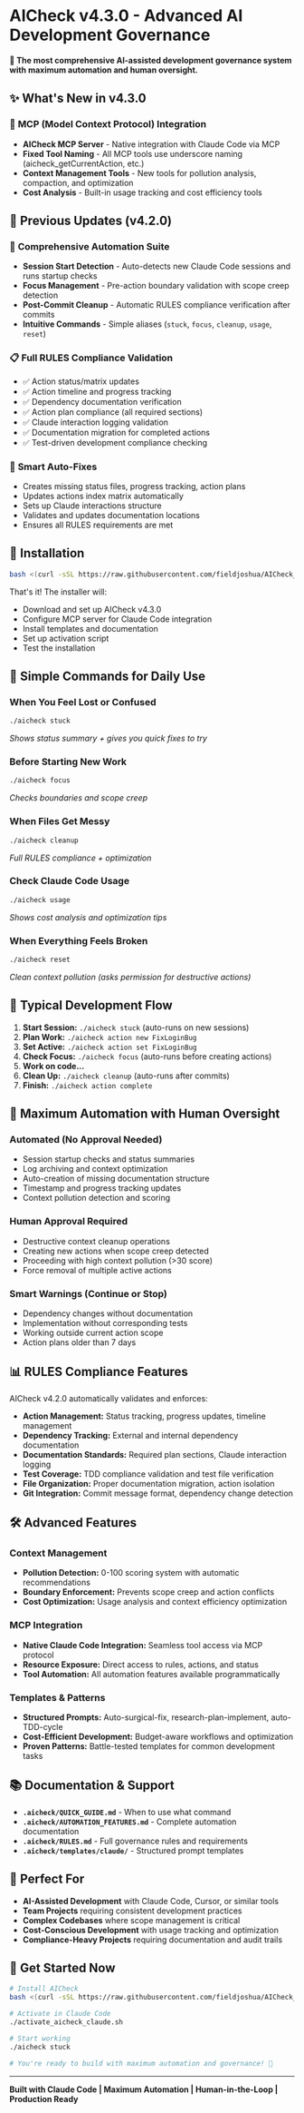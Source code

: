 # AICheck v4.3.0 - Advanced AI Development Governance

**🚀 The most comprehensive AI-assisted development governance system with maximum automation and human oversight.**

## ✨ What's New in v4.3.0

### 🔌 **MCP (Model Context Protocol) Integration**
- **AICheck MCP Server** - Native integration with Claude Code via MCP
- **Fixed Tool Naming** - All MCP tools use underscore naming (aicheck_getCurrentAction, etc.)
- **Context Management Tools** - New tools for pollution analysis, compaction, and optimization
- **Cost Analysis** - Built-in usage tracking and cost efficiency tools

## 📝 Previous Updates (v4.2.0)

### 🤖 **Comprehensive Automation Suite**
- **Session Start Detection** - Auto-detects new Claude Code sessions and runs startup checks
- **Focus Management** - Pre-action boundary validation with scope creep detection  
- **Post-Commit Cleanup** - Automatic RULES compliance verification after commits
- **Intuitive Commands** - Simple aliases (`stuck`, `focus`, `cleanup`, `usage`, `reset`)

### 📋 **Full RULES Compliance Validation**
- ✅ Action status/matrix updates
- ✅ Action timeline and progress tracking  
- ✅ Dependency documentation verification
- ✅ Action plan compliance (all required sections)
- ✅ Claude interaction logging validation
- ✅ Documentation migration for completed actions
- ✅ Test-driven development compliance checking

### 🔧 **Smart Auto-Fixes**
- Creates missing status files, progress tracking, action plans
- Updates actions index matrix automatically
- Sets up Claude interactions structure
- Validates and updates documentation locations
- Ensures all RULES requirements are met

## 🚀 Installation

```bash
bash <(curl -sSL https://raw.githubusercontent.com/fieldjoshua/AICheck_MCP/main/install.sh)
```

That's it! The installer will:
- Download and set up AICheck v4.3.0
- Configure MCP server for Claude Code integration
- Install templates and documentation
- Set up activation script
- Test the installation

## 🎯 **Simple Commands for Daily Use**

### **When You Feel Lost or Confused**
```bash
./aicheck stuck
```
*Shows status summary + gives you quick fixes to try*

### **Before Starting New Work**  
```bash
./aicheck focus
```
*Checks boundaries and scope creep*

### **When Files Get Messy**
```bash
./aicheck cleanup  
```
*Full RULES compliance + optimization*

### **Check Claude Code Usage**
```bash
./aicheck usage
```
*Shows cost analysis and optimization tips*

### **When Everything Feels Broken**
```bash
./aicheck reset
```
*Clean context pollution (asks permission for destructive actions)*

## 🔄 **Typical Development Flow**

1. **Start Session:** `./aicheck stuck` (auto-runs on new sessions)
2. **Plan Work:** `./aicheck action new FixLoginBug` 
3. **Set Active:** `./aicheck action set FixLoginBug`
4. **Check Focus:** `./aicheck focus` (auto-runs before creating actions)
5. **Work on code...**
6. **Clean Up:** `./aicheck cleanup` (auto-runs after commits)
7. **Finish:** `./aicheck action complete`

## 🤖 **Maximum Automation with Human Oversight**

### **Automated (No Approval Needed)**
- Session startup checks and status summaries
- Log archiving and context optimization  
- Auto-creation of missing documentation structure
- Timestamp and progress tracking updates
- Context pollution detection and scoring

### **Human Approval Required**
- Destructive context cleanup operations
- Creating new actions when scope creep detected
- Proceeding with high context pollution (>30 score)
- Force removal of multiple active actions

### **Smart Warnings (Continue or Stop)**
- Dependency changes without documentation
- Implementation without corresponding tests
- Working outside current action scope
- Action plans older than 7 days

## 📊 **RULES Compliance Features**

AICheck v4.2.0 automatically validates and enforces:

- **Action Management:** Status tracking, progress updates, timeline management
- **Dependency Tracking:** External and internal dependency documentation  
- **Documentation Standards:** Required plan sections, Claude interaction logging
- **Test Coverage:** TDD compliance validation and test file verification
- **File Organization:** Proper documentation migration, action isolation
- **Git Integration:** Commit message format, dependency change detection

## 🛠 **Advanced Features**

### **Context Management**
- **Pollution Detection:** 0-100 scoring system with automatic recommendations
- **Boundary Enforcement:** Prevents scope creep and action conflicts
- **Cost Optimization:** Usage analysis and context efficiency optimization

### **MCP Integration**  
- **Native Claude Code Integration:** Seamless tool access via MCP protocol
- **Resource Exposure:** Direct access to rules, actions, and status
- **Tool Automation:** All automation features available programmatically

### **Templates & Patterns**
- **Structured Prompts:** Auto-surgical-fix, research-plan-implement, auto-TDD-cycle
- **Cost-Efficient Development:** Budget-aware workflows and optimization
- **Proven Patterns:** Battle-tested templates for common development tasks

## 📚 **Documentation & Support**

- **`.aicheck/QUICK_GUIDE.md`** - When to use what command  
- **`.aicheck/AUTOMATION_FEATURES.md`** - Complete automation documentation
- **`.aicheck/RULES.md`** - Full governance rules and requirements
- **`.aicheck/templates/claude/`** - Structured prompt templates

## 🎯 **Perfect For**

- **AI-Assisted Development** with Claude Code, Cursor, or similar tools
- **Team Projects** requiring consistent development practices  
- **Complex Codebases** where scope management is critical
- **Cost-Conscious Development** with usage tracking and optimization
- **Compliance-Heavy Projects** requiring documentation and audit trails

## 🚀 **Get Started Now**

```bash
# Install AICheck
bash <(curl -sSL https://raw.githubusercontent.com/fieldjoshua/AICheck_MCP/main/install.sh)

# Activate in Claude Code
./activate_aicheck_claude.sh

# Start working
./aicheck stuck

# You're ready to build with maximum automation and governance! 🎉
```

---

**Built with Claude Code | Maximum Automation | Human-in-the-Loop | Production Ready**